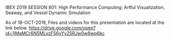 IBEX 2019 SESSION 801: High Performance Computing: Artful Visualization, Seaway, and Vessel Dynamic Simulation

As of 18-OCT-2019, Files and videos for this presentation are located at the link below.
https://drive.google.com/open?id=1jMaMCr6N5MLvzF56yYy25RJw0w8wp6kc
